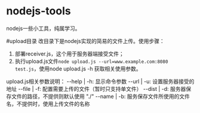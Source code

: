 # nodejs-tools
nodejs一些小工具，纯属学习。

#upload目录
改目录下是nodejs实现的简易的文件上传。使用步骤：
1. 部署receiver.js，这个用于服务器端接受文件；
2. 执行upload.js文件`node upload.js --url=www.example.com:8080 test.js`，使用node upload.js -h 获取相关使用参数。

upload.js相关参数说明：
--help | -h: 显示命令参数
--url  | -u: 设置服务器接受的地址
--file | -f: 配置需要上传的文件（暂时只支持单文件）
--dist | -d: 服务器保存文件的路径，不提供则默认使用 "./"
--name | -b: 服务保存文件所使用的文件名，不提供时，使用上传文件的名称
